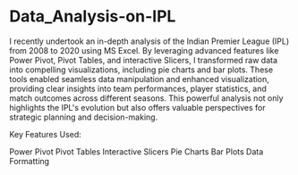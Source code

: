 # Data_Analysis-on-IPL


I recently undertook an in-depth analysis of the Indian Premier League (IPL) from 2008 to 2020 using MS Excel. By leveraging advanced features like Power Pivot, Pivot Tables, and interactive Slicers, I transformed raw data into compelling visualizations, including pie charts and bar plots. These tools enabled seamless data manipulation and enhanced visualization, providing clear insights into team performances, player statistics, and match outcomes across different seasons. This powerful analysis not only highlights the IPL's evolution but also offers valuable perspectives for strategic planning and decision-making.

Key Features Used:

Power Pivot
Pivot Tables
Interactive Slicers
Pie Charts
Bar Plots
Data Formatting

